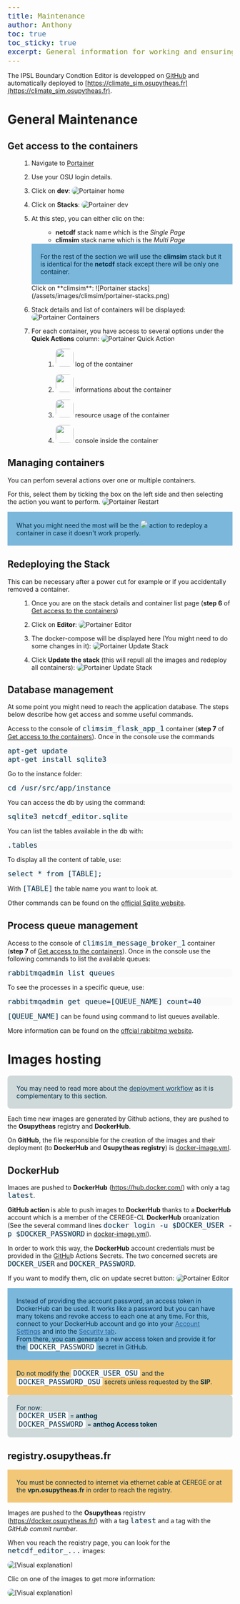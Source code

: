 ```yaml
---
title: Maintenance
author: Anthony
toc: true
toc_sticky: true
excerpt: General information for working and ensuring the application is deployed correctly
---
```


<style>
    .initial-content div {border-radius: 10px; margin-bottom: 15px;}
    pre {background-color:#fafafa; border-radius: 7px;}
    code {background-color:#fafafa; color:#002d46; font-size:medium; padding: 2px 0px; border-radius: 4px;}
    img {border-radius: 10px;}
    div pre {margin:0px;}
    li {margin-left:30px;}

    .general {background-color:#f9f9f9; padding: 15px; color:#002d46;}
    .error {background-color:#ff4816; color:#ffffff; padding: 20px; border-radius: 7px;}
    .light-info {background-color:#cfd9d9; color:#002d46; border-radius: 7px; padding: 20px;}
    .section {background-color:#4b78a1;padding: 15px;}
    .sub-section {background-color:#b9bdbd;padding: 3px 0px;}

    .alert-info {background-color:#7bb7db; color:#002d46; padding: 20px}
    .alert-warning {background-color:#f3c778; color:#002d46; padding: 20px}
    .alert-success { padding: 20px}

    .alert-warning code, .alert-info code, .light-info code, .alert-success code, .error code {padding:0px 5px;}
    .alert-info a {color:#245b9c}
    .alert-info a:hover {color:#1c4576}
    .alert-info a:active {color:#472197}
    .light-info a {color:#0d4268}
    .light-info a:hover {color:#13629b}
    .light-info a:active {color:#472197}
    .alert-warning a {color:#815518}
    .alert-warning a:hover {color:#37240a}
    .alert-warning a:active {color:#472197}
</style>

The IPSL Boundary Condtion Editor is developped on [GitHub](https://github.com/Paleoclim-CNRS/netcdf_editor_app) and automatically deployed to [https://climate_sim.osupytheas.fr](https://climate_sim.osupytheas.fr).

# General Maintenance

## Get access to the containers
1. Navigate to [Portainer](https://portainer.osupytheas.fr)
1. Use your OSU login details.
1. Click on **dev**:
    ![Portainer home](/assets/images/climsim/portainer-home.png)
1. Click on **Stacks**:
    ![Portainer dev](/assets/images/climsim/portainer-dev.png)
1. At this step, you can either clic on the:
   - **netcdf** stack name which is the *Single Page*
   - **climsim** stack name which is the *Multi Page*
   <div class="alert alert-info">
    For the rest of the section we will use the <b>climsim</b> stack but it is identical for the <b>netcdf</b> stack except there will be only one container.
   </div>
   Click on **climsim**:
    ![Portainer stacks](/assets/images/climsim/portainer-stacks.png)
1. Stack details and list of containers will be displayed:
    ![Portainer Containers](/assets/images/climsim/portainer-climsim-stack.png)

1. For each container, you have access to several options under the **Quick Actions** column:
    ![Portainer Quick Action](/assets/images/climsim/portainer-quick-actions.png)
    1. <p><img src="/assets/images/climsim/portainer-quick-actions-log.png" style="height:40px;"> log of the container</p>
    1. <p><img src="/assets/images/climsim/portainer-quick-actions-infos.png" style="height:40px;"> informations about the container</p>
    1. <p><img src="/assets/images/climsim/portainer-quick-actions-ressources.png" style="height:40px;"> resource usage of the container</p>
    1. <p><img src="/assets/images/climsim/portainer-quick-actions-console.png" style="height:40px;"> console inside the container</p>
    
## Managing containers

You can perfom several actions over one or multiple containers.

For this, select them by ticking the box on the left side and then selecting the action you want to perform.
![Portainer Restart](/assets/images/climsim/portainer-restart.png)

<div class="alert alert-info">
What you might need the most will be the <img src="/assets/images/climsim/portainer-container-restart.png" style=""> action to redeploy a container in case it doesn't work properly.
</div>

## Redeploying the Stack

This can be necessary after a power cut for example or if you accidentally removed a container.

1. Once you are on the stack details and container list page (**step 6** of [Get access to the containers](#get-access-to-the-containers))
1. Click on **Editor**:
    ![Portainer Editor](/assets/images/climsim/portainer-editor.png)

1. The docker-compose will be displayed here (You might need to do some changes in it):
    ![Portainer Update Stack](/assets/images/climsim/portainer-climsim-editor.png)

1. Click **Update the stack** (this will repull all the images and redeploy all containers):
    ![Portainer Update Stack](/assets/images/climsim/portainer-update-stack.png)


## Database management
At some point you might need to reach the application database. The steps below describe how get access and somme useful commands.

Access to the console of `climsim_flask_app_1` container (**step 7** of [Get access to the containers](#get-access-to-the-containers)).
Once in the console use the commands
```
apt-get update
apt-get install sqlite3
```

Go to the instance folder:
```
cd /usr/src/app/instance
```

You can access the db by using the command:
```
sqlite3 netcdf_editor.sqlite
```

You can list the tables available in the db with:
```
.tables
```
To display all the content of table, use:
```
select * from [TABLE];
```
With `[TABLE]` the table name you want to look at.

Other commands can be found on the [official Sqlite website](https://www.sqlite.org/cli.html).

## Process queue management

Access to the console of `climsim_message_broker_1` container (**step 7** of [Get access to the containers](#get-access-to-the-containers)).
Once in the console use the following commands to list the available queues:
```
rabbitmqadmin list queues
```

To see the processes in a specific queue, use:
```
rabbitmqadmin get queue=[QUEUE_NAME] count=40 
```
`[QUEUE_NAME]` can be found using command to list queues available.

More information can be found on the [offcial rabbitmq website](https://www.rabbitmq.com/management-cli.html).

# Images hosting

<div class="alert light-info">
    You may need to read more about the <a href="https://paleoclim-cnrs.github.io/documentation-processing-app/Netcdf_Editor_App_under_the_hood/#deployment-workflow-cicd">deployment workflow</a> as it is complementary to this section.
</div>

Each time new images are generated by Github actions, they are pushed to the **Osupytheas** registry and **DockerHub**.

On **GitHub**, the file responsible for the creation of the images and their deployment (to **DockerHub** and **Osupytheas registry**) is [docker-image.yml](https://github.com/Paleoclim-CNRS/netcdf_editor_app/blob/ed842e0c1e92e897b90d74bb30f84f226df800e7/.github/workflows/docker-image.yml).

## DockerHub

Images are pushed to **DockerHub** (https://hub.docker.com/) with only a tag `latest`.

**GitHub action** is able to push images to **DockerHub** thanks to a **DockerHub** account which is a member of the [CEREGE-CL](https://hub.docker.com/orgs/ceregecl/members) **DockerHub** organization (See the several command lines `docker login -u $DOCKER_USER -p $DOCKER_PASSWORD` in [docker-image.yml](https://github.com/Paleoclim-CNRS/netcdf_editor_app/blob/ed842e0c1e92e897b90d74bb30f84f226df800e7/.github/workflows/docker-image.yml)).

In order to work this way, the **DockerHub** account credentials must be provided in the [GitHub Actions Secrets](https://github.com/Paleoclim-CNRS/netcdf_editor_app/settings/secrets/actions). The two concerned secrets are `DOCKER_USER` and `DOCKER_PASSWORD`.

If you want to modify them, clic on update secret button:
![Portainer Editor](/assets/images/climsim/update-secret.png)

<div class="alert alert-info">
    Instead of providing the account password, an access token in DockerHub can be used. It works like a password but you can have many tokens and revoke access to each one at any time. For this, connect to your DockerHub account and go into your <a href='/assets/images/climsim/Docker-token.png'>Account Settings</a> and into the <a href='/assets/images/climsim/Docker-token-2.png'>Security tab</a>.<br>
    From there, you can generate a new access token and provide it for the <code>DOCKER_PASSWORD</code> secret in GitHub.
</div>

<div class="alert alert-warning">
    Do not modify the <code>DOCKER_USER_OSU</code> and the <code>DOCKER_PASSWORD_OSU</code> secrets unless requested by the <b>SIP</b>.
</div>

<div class="alert light-info">
    For now:<br>
    <code>DOCKER_USER</code> = <b>anthog</b><br>
    <code>DOCKER_PASSWORD</code> = <b>anthog Access token</b>
</div>

## registry.osupytheas.fr

<div class="alert alert-warning">
    You must be connected to internet via ethernet cable at CEREGE or at the <b>vpn.osupytheas.fr</b> in order to reach the registry.
</div>

Images are pushed to the **Osupytheas** registry (https://docker.osupytheas.fr/) with a tag `latest` and a tag with the *GitHub commit number*.

When you reach the registry page, you can look for the `netcdf_editor_...` images:

![[Visual explanation]](/assets/images/climsim/registry-osu-main.png)

Clic on one of the images to get more information:

![[Visual explanation]](/assets/images/climsim/registry-osu.png)
